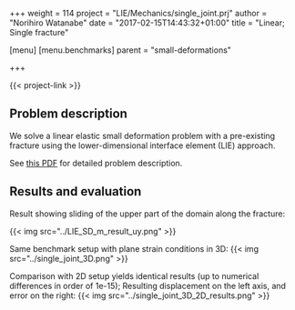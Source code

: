 +++
weight = 114
project = "LIE/Mechanics/single_joint.prj"
author = "Norihiro Watanabe"
date = "2017-02-15T14:43:32+01:00"
title = "Linear; Single fracture"

[menu]
  [menu.benchmarks]
    parent = "small-deformations"

+++

{{< project-link >}}

## Problem description

We solve a linear elastic small deformation problem with a pre-existing fracture using the lower-dimensional interface element (LIE) approach.

See [this PDF](../LIE_small_deformation.pdf) for detailed problem description.

## Results and evaluation

Result showing sliding of the upper part of the domain along the fracture:

{{< img src="../LIE_SD_m_result_uy.png" >}}


Same benchmark setup with plane strain conditions in 3D:
{{< img src="../single_joint_3D.png" >}}

Comparison with 2D setup yields identical results (up to numerical differences
in order of 1e-15); Resulting displacement on the left axis, and error on the
right:
{{< img src="../single_joint_3D_2D_results.png" >}}
